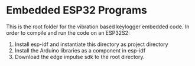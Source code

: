 # Embedded ESP32 Programs

This is the root folder for the vibration based keylogger embedded code.
In order to compile and run the code on an ESP32S2:
1. Install esp-idf and instantiate this directory as project directory
2. Install the Arduino libraries as a component in esp-idf
3. Download the edge impulse sdk to the root directory.
